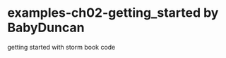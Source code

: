examples-ch02-getting_started by BabyDuncan
=============================

getting started with storm book code
